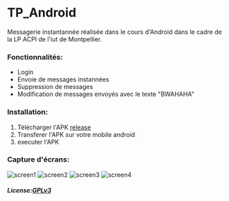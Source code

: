 # TP_Android

Messagerie instantannée réalisée dans le cours d'Android dans le cadre de la LP ACPI de l'iut de Montpellier.

### Fonctionnalités:

  * Login 
  * Envoie de messages instannées
  * Suppression de messages
  * Modification de messages envoyés avec le texte "BWAHAHA"
  
### Installation:
  
1. Télécharger l'APK [release](ressources/app/build/outputs/apk/debug/app-debug.apk)
2. Transferer l'APK sur votre mobile android
3. executer l'APK

### Capture d'écrans:

![screen1](ressources/screenshot1.png)
![screen2](ressources/screenshot2.png)
![screen3](ressources/screenshot3.png)
![screen4](ressources/screenshot4.png)


##### License:[GPLv3](https://github.com/RumblingBee/TP_Android/tree/master/ressources/LICENSE)

